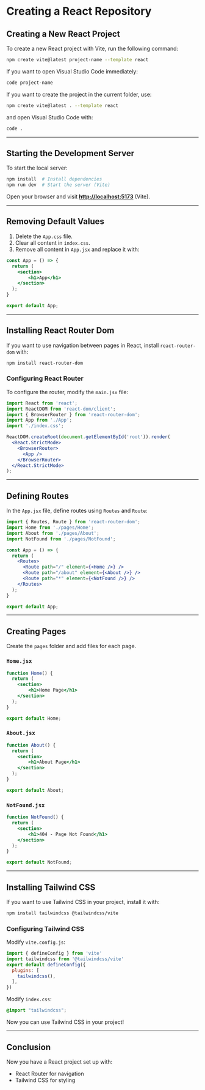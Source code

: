 # Creating a React Repository

## Creating a New React Project

To create a new React project with Vite, run the following command:

```sh
npm create vite@latest project-name --template react
```

If you want to open Visual Studio Code immediately:

```sh
code project-name
```

If you want to create the project in the current folder, use:

```sh
npm create vite@latest . --template react
```

and open Visual Studio Code with:

```sh
code .
```

---

## Starting the Development Server

To start the local server:

```sh
npm install  # Install dependencies
npm run dev  # Start the server (Vite)
```

Open your browser and visit **[http://localhost:5173](http://localhost:5173)** (Vite).

---

## Removing Default Values

1. Delete the `App.css` file.
2. Clear all content in `index.css`.
3. Remove all content in `App.jsx` and replace it with:

```jsx
const App = () => {
  return (
    <section>
        <h1>App</h1>
    </section>
  );
}

export default App;
```

---

## Installing React Router Dom

If you want to use navigation between pages in React, install `react-router-dom` with:

```sh
npm install react-router-dom
```

### Configuring React Router

To configure the router, modify the `main.jsx` file:

```jsx
import React from 'react';
import ReactDOM from 'react-dom/client';
import { BrowserRouter } from 'react-router-dom';
import App from './App';
import './index.css';

ReactDOM.createRoot(document.getElementById('root')).render(
  <React.StrictMode>
    <BrowserRouter>
      <App />
    </BrowserRouter>
  </React.StrictMode>
);
```

---

## Defining Routes

In the `App.jsx` file, define routes using `Routes` and `Route`:

```jsx
import { Routes, Route } from 'react-router-dom';
import Home from './pages/Home';
import About from './pages/About';
import NotFound from './pages/NotFound';

const App = () => {
  return (
    <Routes>
      <Route path="/" element={<Home />} />
      <Route path="/about" element={<About />} />
      <Route path="*" element={<NotFound />} />
    </Routes>
  );
}

export default App;
```

---

## Creating Pages

Create the `pages` folder and add files for each page.

### `Home.jsx`

```jsx
function Home() {
  return (
    <section>
        <h1>Home Page</h1>
    </section>
  );
}

export default Home;
```

### `About.jsx`

```jsx
function About() {
  return (
    <section>
        <h1>About Page</h1>
    </section>
  );
}

export default About;
```

### `NotFound.jsx`

```jsx
function NotFound() {
  return (
    <section>
        <h1>404 - Page Not Found</h1>
    </section>
  );
}

export default NotFound;
```

---

## Installing Tailwind CSS

If you want to use Tailwind CSS in your project, install it with:

```sh
npm install tailwindcss @tailwindcss/vite
```

### Configuring Tailwind CSS

Modify `vite.config.js`:

```js
import { defineConfig } from 'vite'
import tailwindcss from '@tailwindcss/vite'
export default defineConfig({
  plugins: [
    tailwindcss(),
  ],
})
```

Modify `index.css`:

```css
@import "tailwindcss";
```

Now you can use Tailwind CSS in your project!

---

## Conclusion

Now you have a React project set up with:

- React Router for navigation
- Tailwind CSS for styling

